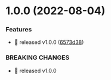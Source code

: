 # 1.0.0 (2022-08-04)


### Features

* 🎸 released v1.0.0 ([6573d38](https://github.com/ruslan-mart/react-resize/commit/6573d384b0b37d753e1ac98d13993e662d6c9d14))


### BREAKING CHANGES

* 🧨 released v1.0.0
